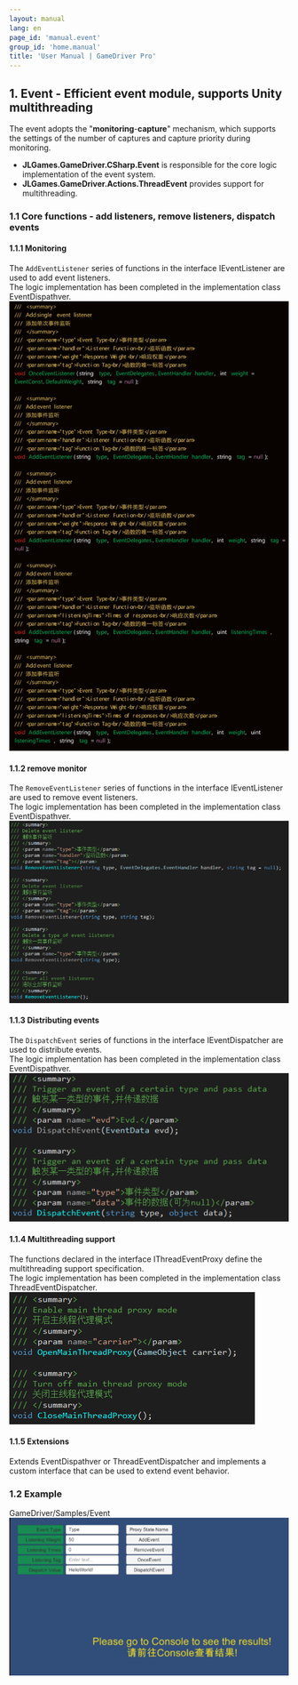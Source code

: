 ```yaml
---
layout: manual
lang: en
page_id: 'manual.event'
group_id: 'home.manual'
title: 'User Manual | GameDriver Pro'
---
```

## 1. Event - Efficient event module, supports Unity multithreading
The event adopts the "**monitoring**-**capture**" mechanism, which supports the settings of the number of captures and capture priority during monitoring.  
+ **JLGames.GameDriver.CSharp.Event** is responsible for the core logic implementation of the event system.
+ **JLGames.GameDriver.Actions.ThreadEvent** provides support for multithreading.

### 1.1 Core functions - add listeners, remove listeners, dispatch events

#### 1.1.1 Monitoring
The `AddEventListener` series of functions in the interface IEventListener are used to add event listeners.  
The logic implementation has been completed in the implementation class EventDispathver.  
![image](assets/img/event_2.png)  

#### 1.1.2 remove monitor
The `RemoveEventListener` series of functions in the interface IEventListener are used to remove event listeners.  
The logic implementation has been completed in the implementation class EventDispathver.  
![image](assets/img/event_3.png)  

#### 1.1.3 Distributing events
The `DispatchEvent` series of functions in the interface IEventDispatcher are used to distribute events.  
The logic implementation has been completed in the implementation class EventDispathver.  
![image](assets/img/event_4.png)  

#### 1.1.4 Multithreading support
The functions declared in the interface IThreadEventProxy define the multithreading support specification.  
The logic implementation has been completed in the implementation class ThreadEventDispatcher.  
![image](assets/img/event_5.png)  

#### 1.1.5 Extensions
Extends EventDispathver or ThreadEventDispatcher and implements a custom interface that can be used to extend event behavior.  

### 1.2 Example
GameDriver/Samples/Event  
![image](assets/img/event_1.png)  